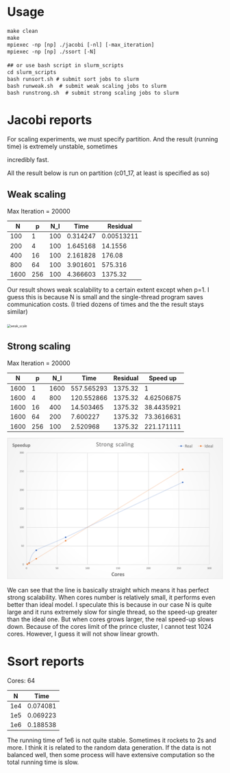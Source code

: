 # Usage

```$xslt
make clean
make
mpiexec -np [np] ./jacobi [-nl] [-max_iteration]
mpiexec -np [np] ./ssort [-N]

## or use bash script in slurm_scripts
cd slurm_scripts
bash runsort.sh # submit sort jobs to slurm
bash runweak.sh  # submit weak scaling jobs to slurm
bash runstrong.sh  # submit strong scaling jobs to slurm
```

# Jacobi reports

For scaling experiments, we must specify partition. And the result (running time) is extremely unstable, sometimes 

incredibly fast.

All the result below is run on partition (c01_17, at least is specified as so)

## Weak scaling

Max Iteration = 20000

|  N   | p   | N_l |  Time  | Residual  |
| ---- | --- | --- |  ----- | --------- |
| 100  | 1  | 100  | 0.314247 | 0.00513211 |
| 200  | 4  | 100  | 1.645168 | 14.1556 |
| 400  | 16 | 100  | 2.161828 | 176.08 |
| 800  | 64 | 100  | 3.901601 | 575.316 |
| 1600 | 256 | 100 | 4.366603 | 1375.32 |

Our result shows weak scalability to a certain extent except when p=1. I guess this is because N is small and the single-thread program saves communication costs. (I tried dozens of times and the the result stays similar)

<img src="/Users/yucong/Study/hpc/labs/hw5/weak_scale.png" alt="weak_scale" style="zoom:50%;" />

## Strong scaling

Max Iteration = 20000

|  N   | p   | N_l |  Time  | Residual  | Speed up |
| ---- | --- | --- |  ----- | --------- | ---- |
| 1600  | 1  | 1600 | 557.565293 | 1375.32 | 1 |
| 1600  | 4  | 800  | 120.552866 | 1375.32 | 4.62506875 |
| 1600  | 16 | 400  | 14.503465 | 1375.32 | 38.4435921 |
| 1600  | 64 | 200  | 7.600227 | 1375.32 | 73.3616631 |
| 1600 | 256 | 100  | 2.520968  |  1375.32 | 221.171111 |



<img src="./strong_scaling.png" alt="strong_scaling" style="zoom:50%;" />

We can see that the line is basically straight which means it has perfect strong scalability. When cores number is relatively small, it performs even better than ideal model. I speculate this is because in our case N is quite large and it runs extremely slow for single thread, so the speed-up greater than the ideal one. But when cores grows larger, the real speed-up slows down. Because of the cores limit of the prince cluster, I cannot test 1024 cores. However, I guess it will not show linear growth.

# Ssort reports

Cores: 64

|  N   | Time  |
| ---- | ----------- |
| 1e4  | 0.074081    |
| 1e5  | 0.069223    |
| 1e6  | 0.188538    |

The running time of 1e6 is not quite stable. Sometimes it rockets to 2s and more. I think it is related to the random data generation. If the data is not balanced well, then some process will have extensive computation so the total running time is slow.